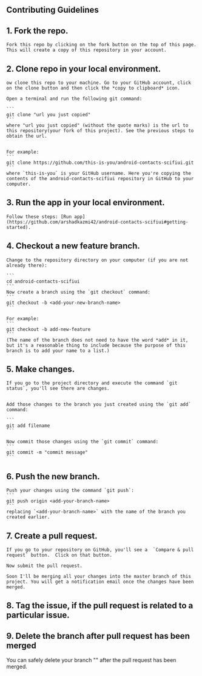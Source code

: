 ## Contributing Guidelines

## 1. Fork the repo.
    Fork this repo by clicking on the fork button on the top of this page.
    This will create a copy of this repository in your account.
## 2. Clone repo in your local environment.
    ow clone this repo to your machine. Go to your GitHub account, click on the clone button and then click the *copy to clipboard* icon.

    Open a terminal and run the following git command:

    ```
    git clone "url you just copied"
    ```
    where "url you just copied" (without the quote marks) is the url to this repository(your fork of this project). See the previous steps to obtain the url.


    For example:
    ```
    git clone https://github.com/this-is-you/android-contacts-scifiui.git
    ```
    where `this-is-you` is your GitHub username. Here you're copying the contents of the android-contacts-scifiui repository in GitHub to your computer.
## 3. Run the app in your local environment. 
    Follow these steps: [Run app](https://github.com/arshadkazmi42/android-contacts-scifiui#getting-started).

## 4. Checkout a new feature branch.
    Change to the repository directory on your computer (if you are not already there):

    ```
    cd android-contacts-scifiui
    ```
    Now create a branch using the `git checkout` command:
    ```
    git checkout -b <add-your-new-branch-name>
    ```

    For example:
    ```
    git checkout -b add-new-feature
    ```
    (The name of the branch does not need to have the word *add* in it, but it's a reasonable thing to include because the purpose of this branch is to add your name to a list.)
## 5. Make changes.
   
    If you go to the project directory and execute the command `git status`, you'll see there are changes. 


    Add those changes to the branch you just created using the `git add` command:

    ```
    git add filename
    ```

    Now commit those changes using the `git commit` command:
    ```
    git commit -m "commit message"
    ```
   
## 6. Push the new branch.
    Push your changes using the command `git push`:
    ```
    git push origin <add-your-branch-name>
    ```
    replacing `<add-your-branch-name>` with the name of the branch you created earlier.

## 7. Create a pull request.
    If you go to your repository on GitHub, you'll see a  `Compare & pull request` button.  Click on that button.

    Now submit the pull request.

    Soon I'll be merging all your changes into the master branch of this project. You will get a notification email once the changes have been merged.
## 8. Tag the issue, if the pull request is related to a particular issue.

## 9. Delete the branch after pull request has been merged

You can safely delete your branch "<add-your-branch-name>" after the pull request has been merged.
